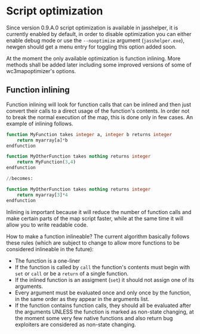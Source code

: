 # Script optimization

Since version 0.9.A.0 script optimization is available in jasshelper, it is currently enabled by default, in order to
disable optimization you can either enable debug mode or use the `--nooptimize` argument (`jasshelper.exe`), newgen
should get a menu entry for toggling this option added soon.

At the moment the only available optimization is function inlining. More methods shall be added later including some
improved versions of some of wc3mapoptimizer&apos;s options.

## Function inlining

Function inlining will look for function calls that can be inlined and then just convert their calls to a direct
usage of the function&apos;s contents. In order not to break the normal execution of the map, this is done only in
few cases. An example of inlining follows.

```sql
function MyFunction takes integer a, integer b returns integer
    return myarray[a]*b
endfunction

function MyOtherFunction takes nothing returns integer
    return MyFunction(3,4)
endfunction

//becomes:

function MyOtherFunction takes nothing returns integer
    return myarray[3]*4
endfunction
```

Inlining is important because it will reduce the number of function calls and make certain parts of the map script
faster, while at the same time it will allow you to write readable code.

How to make a function inlineable? The current algorithm basically follows these rules (which are subject to change
to allow more functions to be considered inlineable in the future):

- The function is a one-liner
- If the function is called by `call` the function&apos;s contents must begin with
  `set` or `call` or be a `return` of a single function.
- If the inlined function is an assigment (`set`) it should not assign one of its arguments.
- Every argument must be evaluated once and only once by the function, in the same order as they appear in the
  arguments list.
- If the function contains function calls, they should all be evaluated after the arguments UNLESS the function is
  marked as non-state changing, at the moment some very few native functions and also return bug exploiters are
  considered as non-state changing.
